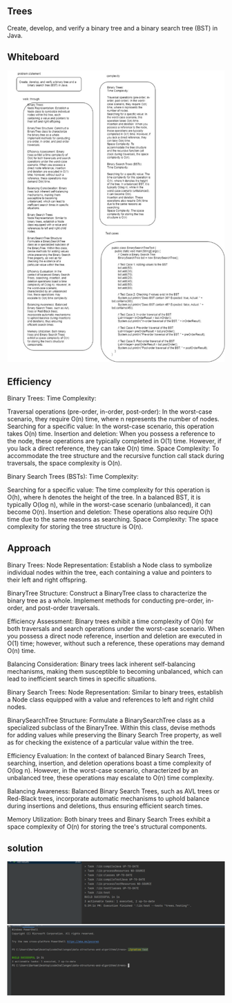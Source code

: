 ## Trees 

Create, develop, and verify a binary tree and a binary search tree (BST) in Java.

## Whiteboard 
![trees.jpg](trees.jpg)
## Efficiency 
Binary Trees:
Time Complexity:

Traversal operations (pre-order, in-order, post-order): In the worst-case scenario, they require O(n) time, where n represents the number of nodes.
Searching for a specific value: In the worst-case scenario, this operation takes O(n) time.
Insertion and deletion: When you possess a reference to the node, these operations are typically completed in O(1) time. However, if you lack a direct reference, they can take O(n) time.
Space Complexity: To accommodate the tree structure and the recursive function call stack during traversals, the space complexity is O(n).

Binary Search Trees (BSTs):
Time Complexity:

Searching for a specific value: The time complexity for this operation is O(h), where h denotes the height of the tree. In a balanced BST, it is typically O(log n), while in the worst-case scenario (unbalanced), it can become O(n).
Insertion and deletion: These operations also require O(h) time due to the same reasons as searching.
Space Complexity: The space complexity for storing the tree structure is O(n).


## Approach 
Binary Trees:
Node Representation: Establish a Node class to symbolize individual nodes within the tree, each containing a value and pointers to their left and right offspring.

BinaryTree Structure: Construct a BinaryTree class to characterize the binary tree as a whole. Implement methods for conducting pre-order, in-order, and post-order traversals.

Efficiency Assessment: Binary trees exhibit a time complexity of O(n) for both traversals and search operations under the worst-case scenario. When you possess a direct node reference, insertion and deletion are executed in O(1) time; however, without such a reference, these operations may demand O(n) time.

Balancing Consideration: Binary trees lack inherent self-balancing mechanisms, making them susceptible to becoming unbalanced, which can lead to inefficient search times in specific situations.

Binary Search Trees:
Node Representation: Similar to binary trees, establish a Node class equipped with a value and references to left and right child nodes.

BinarySearchTree Structure: Formulate a BinarySearchTree class as a specialized subclass of the BinaryTree. Within this class, devise methods for adding values while preserving the Binary Search Tree property, as well as for checking the existence of a particular value within the tree.

Efficiency Evaluation: In the context of balanced Binary Search Trees, searching, insertion, and deletion operations boast a time complexity of O(log n). However, in the worst-case scenario, characterized by an unbalanced tree, these operations may escalate to O(n) time complexity.

Balancing Awareness: Balanced Binary Search Trees, such as AVL trees or Red-Black trees, incorporate automatic mechanisms to uphold balance during insertions and deletions, thus ensuring efficient search times.

Memory Utilization: Both binary trees and Binary Search Trees exhibit a space complexity of O(n) for storing the tree's structural components.


## solution 
![15cc.PNG](15cc.PNG)
![cc15.PNG](cc15.PNG)